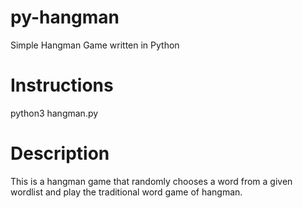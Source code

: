 # py-hangman
Simple Hangman Game written in Python

# Instructions 

python3 hangman.py 

# Description 

This is a hangman game that randomly chooses a word from a given wordlist and play the traditional word game of hangman. 
